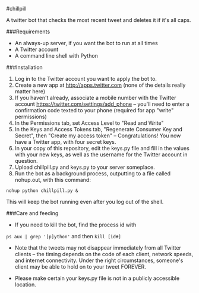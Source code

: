#chillpill

A twitter bot that checks the most recent tweet and deletes it if it's all caps.

###Requirements

- An always-up server, if you want the bot to run at all times
- A Twitter account
- A command line shell with Python

###Installation

1. Log in to the Twitter account you want to apply the bot to.
2. Create a new app at http://apps.twitter.com (none of the details really matter here)
3. If you haven't already, associate a mobile number with the Twitter account https://twitter.com/settings/add_phone – you'll need to enter a confirmation code texted to your phone (required for app "write" permissions)
4. In the Permissions tab, set Access Level to "Read and Write"
5. In the Keys and Access Tokens tab, "Regenerate Consumer Key and Secret", then "Create my access token" – Congratulations! You now have a Twitter app, with four secret keys.
6. In your copy of this repository, edit the keys.py file and fill in the values with your new keys, as well as the username for the Twitter account in question.
7. Upload chillpill.py and keys.py to your server someplace.
8. Run the bot as a background process, outputting to a file called nohup.out, with this command:

`nohup python chillpill.py &`

This will keep the bot running even after you log out of the shell.

###Care and feeding

* If you need to kill the bot, find the process id with

`ps aux | grep '[p]ython'`
and then
`kill [id#]`

* Note that the tweets may not disappear immediately from all Twitter clients – the timing depends on the code of each client, network speeds, and internet connectivity. Under the right circumstances, someone's client may be able to hold on to your tweet FOREVER.

* Please make certain your keys.py file is not in a publicly accessible location.
